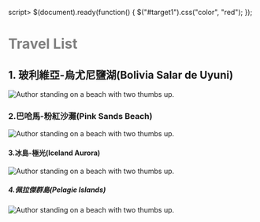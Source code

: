 script>
  $(document).ready(function() {
   $("#target1").css("color", "red");
  });
</script>

<link rel="stylesheet" href="https://unpkg.com/purecss@1.0.0/build/pure-min.css" integrity="sha384-nn4HPE8lTHyVtfCBi5yW9d20FjT8BJwUXyWZT9InLYax14RDjBj46LmSztkmNP9w" crossorigin="anonymous">
<h1 style="color:gray">Travel List</h1>
<h2 id="target1"> 1. 玻利維亞-烏尤尼鹽湖(Bolivia Salar de Uyuni)</h2>
<img src="https://i2.wp.com/www.tourlatin.com/wp-content/uploads/2017/02/uyuni01.jpg?resize=1170%2C775" alt="Author standing on a beach with two thumbs up. ">
<h3>2.巴哈馬-粉紅沙灘(Pink Sands Beach)</h3>
<img src="https://attach.setn.com/newsimages/2016/03/10/466048-PH.jpg" alt="Author standing on a beach with two thumbs up. ">
<h4 >3.冰島-極光(Iceland Aurora)</h4>
<img src="https://blog.hotelscombined.com.tw/wp-content/uploads/2017/06/feature-picture-3.jpg" alt="Author standing on a beach with two thumbs up. ">
<h5>4.佩拉傑群島(Pelagie Islands)</h5>
<img src="http://imgcld.zenfs.com/prod/tw_travel/13405980518060_500.jpg" alt="Author standing on a beach with two thumbs up. ">
